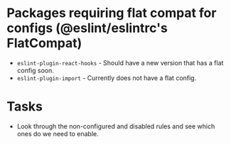 # Packages requiring flat compat for configs (@eslint/eslintrc's FlatCompat)

- `eslint-plugin-react-hooks` - Should have a new version that has a flat config soon.
- `eslint-plugin-import` - Currently does not have a flat config.

# Tasks

- Look through the non-configured and disabled rules and see which ones do we need to enable.
